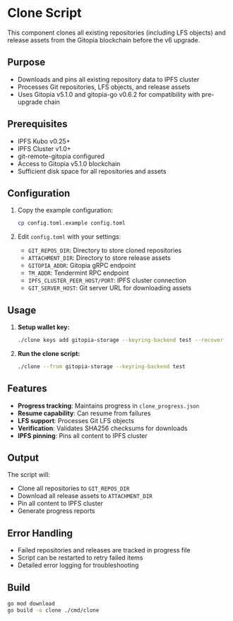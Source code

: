 # Clone Script

This component clones all existing repositories (including LFS objects) and release assets from the Gitopia blockchain before the v6 upgrade.

## Purpose

- Downloads and pins all existing repository data to IPFS cluster
- Processes Git repositories, LFS objects, and release assets
- Uses Gitopia v5.1.0 and gitopia-go v0.6.2 for compatibility with pre-upgrade chain

## Prerequisites

- IPFS Kubo v0.25+
- IPFS Cluster v1.0+
- git-remote-gitopia configured
- Access to Gitopia v5.1.0 blockchain
- Sufficient disk space for all repositories and assets

## Configuration

1. Copy the example configuration:
   ```bash
   cp config.toml.example config.toml
   ```

2. Edit `config.toml` with your settings:
   - `GIT_REPOS_DIR`: Directory to store cloned repositories
   - `ATTACHMENT_DIR`: Directory to store release assets
   - `GITOPIA_ADDR`: Gitopia gRPC endpoint
   - `TM_ADDR`: Tendermint RPC endpoint
   - `IPFS_CLUSTER_PEER_HOST/PORT`: IPFS cluster connection
   - `GIT_SERVER_HOST`: Git server URL for downloading assets

## Usage

1. **Setup wallet key:**
   ```bash
   ./clone keys add gitopia-storage --keyring-backend test --recover
   ```

2. **Run the clone script:**
   ```bash
   ./clone --from gitopia-storage --keyring-backend test
   ```

## Features

- **Progress tracking**: Maintains progress in `clone_progress.json`
- **Resume capability**: Can resume from failures
- **LFS support**: Processes Git LFS objects
- **Verification**: Validates SHA256 checksums for downloads
- **IPFS pinning**: Pins all content to IPFS cluster

## Output

The script will:
- Clone all repositories to `GIT_REPOS_DIR`
- Download all release assets to `ATTACHMENT_DIR`
- Pin all content to IPFS cluster
- Generate progress reports

## Error Handling

- Failed repositories and releases are tracked in progress file
- Script can be restarted to retry failed items
- Detailed error logging for troubleshooting

## Build

```bash
go mod download
go build -o clone ./cmd/clone
```
